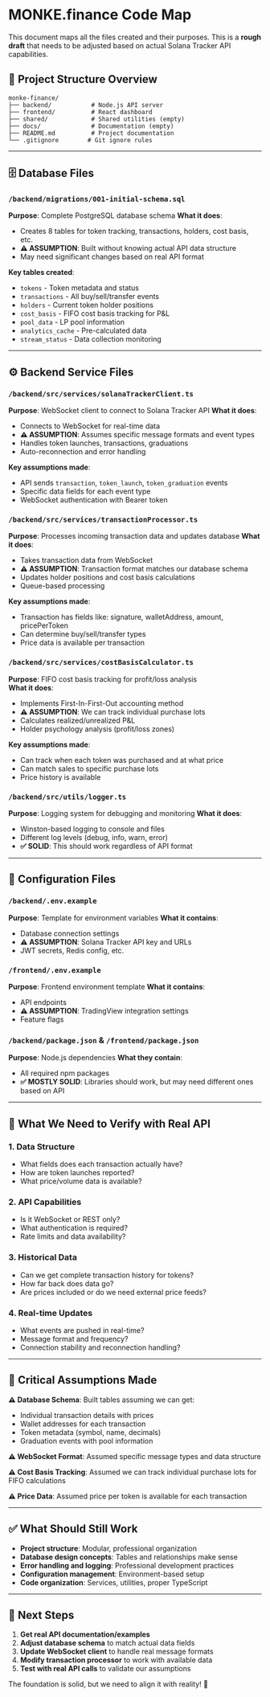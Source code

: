 # MONKE.finance Code Map

This document maps all the files created and their purposes. This is a **rough draft** that needs to be adjusted based on actual Solana Tracker API capabilities.

## 📁 Project Structure Overview

```
monke-finance/
├── backend/           # Node.js API server
├── frontend/          # React dashboard  
├── shared/            # Shared utilities (empty)
├── docs/              # Documentation (empty)
├── README.md          # Project documentation
└── .gitignore        # Git ignore rules
```

---

## 🗄️ Database Files

### `/backend/migrations/001-initial-schema.sql`
**Purpose**: Complete PostgreSQL database schema
**What it does**: 
- Creates 8 tables for token tracking, transactions, holders, cost basis, etc.
- **⚠️ ASSUMPTION**: Built without knowing actual API data structure
- May need significant changes based on real API format

**Key tables created**:
- `tokens` - Token metadata and status
- `transactions` - All buy/sell/transfer events  
- `holders` - Current token holder positions
- `cost_basis` - FIFO cost basis tracking for P&L
- `pool_data` - LP pool information
- `analytics_cache` - Pre-calculated data
- `stream_status` - Data collection monitoring

---

## ⚙️ Backend Service Files

### `/backend/src/services/solanaTrackerClient.ts`
**Purpose**: WebSocket client to connect to Solana Tracker API
**What it does**:
- Connects to WebSocket for real-time data
- **⚠️ ASSUMPTION**: Assumes specific message formats and event types
- Handles token launches, transactions, graduations
- Auto-reconnection and error handling

**Key assumptions made**:
- API sends `transaction`, `token_launch`, `token_graduation` events
- Specific data fields for each event type
- WebSocket authentication with Bearer token

### `/backend/src/services/transactionProcessor.ts` 
**Purpose**: Processes incoming transaction data and updates database
**What it does**:
- Takes transaction data from WebSocket
- **⚠️ ASSUMPTION**: Transaction format matches our database schema
- Updates holder positions and cost basis calculations
- Queue-based processing

**Key assumptions made**:
- Transaction has fields like: signature, walletAddress, amount, pricePerToken
- Can determine buy/sell/transfer types
- Price data is available per transaction

### `/backend/src/services/costBasisCalculator.ts`
**Purpose**: FIFO cost basis tracking for profit/loss analysis  
**What it does**:
- Implements First-In-First-Out accounting method
- **⚠️ ASSUMPTION**: We can track individual purchase lots
- Calculates realized/unrealized P&L
- Holder psychology analysis (profit/loss zones)

**Key assumptions made**:
- Can track when each token was purchased and at what price
- Can match sales to specific purchase lots
- Price history is available

### `/backend/src/utils/logger.ts`
**Purpose**: Logging system for debugging and monitoring
**What it does**:
- Winston-based logging to console and files
- Different log levels (debug, info, warn, error)
- **✅ SOLID**: This should work regardless of API format

---

## 🔧 Configuration Files

### `/backend/.env.example`
**Purpose**: Template for environment variables
**What it contains**:
- Database connection settings
- **⚠️ ASSUMPTION**: Solana Tracker API key and URLs
- JWT secrets, Redis config, etc.

### `/frontend/.env.example` 
**Purpose**: Frontend environment template
**What it contains**:
- API endpoints
- **⚠️ ASSUMPTION**: TradingView integration settings
- Feature flags

### `/backend/package.json` & `/frontend/package.json`
**Purpose**: Node.js dependencies
**What they contain**:
- All required npm packages
- **✅ MOSTLY SOLID**: Libraries should work, but may need different ones based on API

---

## 🎯 What We Need to Verify with Real API

### 1. **Data Structure**
- What fields does each transaction actually have?
- How are token launches reported?
- What price/volume data is available?

### 2. **API Capabilities** 
- Is it WebSocket or REST only?
- What authentication is required?
- Rate limits and data availability?

### 3. **Historical Data**
- Can we get complete transaction history for tokens?
- How far back does data go?
- Are prices included or do we need external price feeds?

### 4. **Real-time Updates**
- What events are pushed in real-time?
- Message format and frequency?
- Connection stability and reconnection handling?

---

## 🚨 Critical Assumptions Made

**⚠️ Database Schema**: Built tables assuming we can get:
- Individual transaction details with prices
- Wallet addresses for each transaction  
- Token metadata (symbol, name, decimals)
- Graduation events with pool information

**⚠️ WebSocket Format**: Assumed specific message types and data structure

**⚠️ Cost Basis Tracking**: Assumed we can track individual purchase lots for FIFO calculations

**⚠️ Price Data**: Assumed price per token is available for each transaction

---

## ✅ What Should Still Work

- **Project structure**: Modular, professional organization
- **Database design concepts**: Tables and relationships make sense
- **Error handling and logging**: Professional development practices  
- **Configuration management**: Environment-based setup
- **Code organization**: Services, utilities, proper TypeScript

---

## 🔄 Next Steps

1. **Get real API documentation/examples**
2. **Adjust database schema** to match actual data fields
3. **Update WebSocket client** to handle real message formats  
4. **Modify transaction processor** to work with available data
5. **Test with real API calls** to validate our assumptions

The foundation is solid, but we need to align it with reality! 🎯
